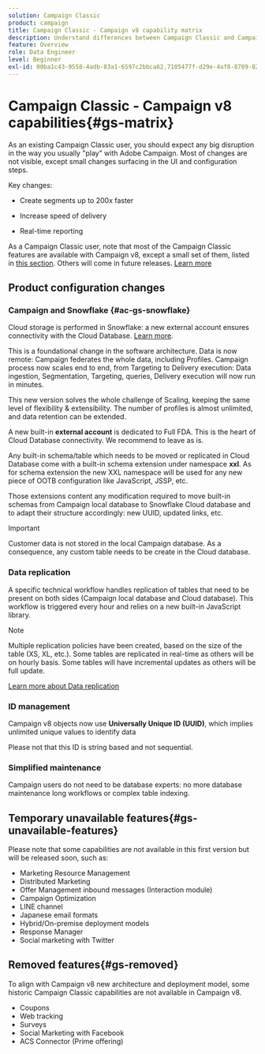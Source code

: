 ```yaml
---
solution: Campaign Classic
product: campaign
title: Campaign Classic - Campaign v8 capability matrix
description: Understand differences between Campaign Classic and Campaign v8
feature: Overview
role: Data Engineer
level: Beginner
exl-id: 00ba1c43-9558-4adb-83a1-6597c2bbca62,7105477f-d29e-4af8-8789-82b4459761b0
---
```

# Campaign Classic - Campaign v8 capabilities{#gs-matrix}


As an existing Campaign Classic user, you should expect any big disruption in the way you usually "play" with Adobe Campaign. Most of changes are not visible, except small changes surfacing in the UI and configuration steps. 

Key changes: 

* Create segments up to 200x faster

* Increase speed of delivery

* Real-time reporting

As a Campaign Classic user, note that most of the Campaign Classic features are available with Campaign v8, except a small set of them, listed in [this section](#gs-removed). Others will come in future releases. [Learn more](#gs-unavailable-features)


## Product configuration changes

### Campaign and Snowflake {#ac-gs-snowflake}

Cloud storage is performed in Snowflake: a new external account ensures connectivity with the Cloud Database. [Learn more](#ac-gs-snowflake).

This is a foundational change in the software architecture. Data is now remote: Campaign federates the whole data, including Profiles. Campaign process now scales end to end, from Targeting to Delivery execution: Data ingestion, Segmentation, Targeting, queries, Delivery execution will now run in minutes.

This new version solves the whole challenge of Scaling, keeping the same level of flexibility & extensibility. The number of profiles is almost unlimited, and data retention can be extended.

A new built-in **external account** is dedicated to Full FDA. This is the heart of Cloud Database connectivity. We recommend to leave as is.  

Any built-in schema/table which needs to be moved or replicated in Cloud Database come with a built-in schema extension under namespace **xxl**. As for schema extension the new XXL namespace will be used for any new piece of OOTB configuration like JavaScript, JSSP, etc.

Those extensions content any modification required to move built-in schemas from Campaign local database to Snowflake Cloud database and to adapt their structure accordingly: new UUID, updated links, etc.

>[!IMPORTANT]
>
> Customer data is not stored in the local Campaign database. As a consequence, any custom table needs to be create in the Cloud database.
>

### Data replication

A specific technical workflow handles replication of tables that need to be present on both sides (Campaign  local database and Cloud database). This workflow is triggered every hour and relies on a new built-in JavaScript library.

>[!NOTE]
>
> Multiple replication policies have been created, based on the size of the table (XS, XL, etc.).
> Some tables are replicated in real-time as others will be on hourly basis. Some tables will have incremental updates as others will be full update.
>

[Learn more about Data replication](../config/replication.md)

### ID management

Campaign v8 objects now use **Universally Unique ID (UUID)**, which implies unlimited unique values to identify data

Please not that this ID is string based and not sequential.
 
### Simplified maintenance

Campaign users do not need to be database experts: no more database maintenance long workflows or complex table indexing.

## Temporary unavailable features{#gs-unavailable-features}

Please note that some capabilities are not available in this first version but will be released soon, such as:

* Marketing Resource Management
* Distributed Marketing
* Offer Management inbound messages (Interaction module)
* Campaign Optimization
* LINE channel
* Japanese email formats
* Hybrid/On-premise deployment models
* Response Manager
* Social marketing with Twitter

## Removed features{#gs-removed}

To align with Campaign v8 new architecture and deployment model, some historic Campaign Classic capabilities are not available in Campaign v8.

* Coupons
* Web tracking
* Surveys
* Social Marketing with Facebook
* ACS Connector (Prime offering)
